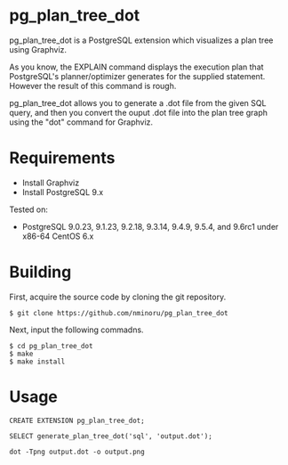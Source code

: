pg_plan_tree_dot
================

pg_plan_tree_dot is a PostgreSQL extension which visualizes a plan tree using Graphviz.

As you know, the EXPLAIN command displays the execution plan that PostgreSQL's planner/optimizer generates for the supplied statement.
However the result of this command is rough.

pg_plan_tree_dot allows you to generate a .dot file from the given SQL query, and then you convert the ouput .dot file into the plan tree graph using the "dot" command for Graphviz. 

Requirements
============

- Install Graphviz
- Install PostgreSQL 9.x

Tested on:

- PostgreSQL 9.0.23, 9.1.23, 9.2.18, 9.3.14, 9.4.9, 9.5.4, and 9.6rc1 under x86-64 CentOS 6.x

Building
========

First, acquire the source code by cloning the git repository.

    $ git clone https://github.com/nminoru/pg_plan_tree_dot

Next, input the following commadns.

    $ cd pg_plan_tree_dot
    $ make
    $ make install

Usage 
=====

    CREATE EXTENSION pg_plan_tree_dot;

    SELECT generate_plan_tree_dot('sql', 'output.dot');

    dot -Tpng output.dot -o output.png
